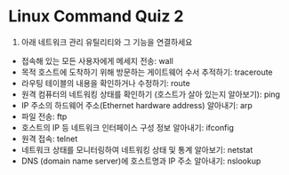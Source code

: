 # Linux Command Quiz 2

1. 아래 네트워크 관리 유틸리티와 그 기능을 연결하세요
- 접속해 있는 모든 사용자에게 메세지 전송: wall
- 목적 호스트에 도착하기 위해 방문하는 게이트웨어 수서 추적하기: traceroute
- 라우팅 테이블의 내용을 확인하거나 수정하기: route
- 원격 컴퓨터의 네트워킹 상태를 확인하기 (호스트가 살아 있는지 알아보기): ping
- IP 주소의 하드웨어 주소(Ethernet hardware address) 알아내기: arp
- 파일 전송: ftp
- 호스트의 IP 등 네트워크 인터페이스 구성 정보 알아내기: ifconfig
- 원격 접속: telnet
- 네트워크 상태를 모니터링하여 네트워킹 상태 및 통계 알아보기: netstat
- DNS (domain name server)에 호스트명과 IP 주소 알아내기: nslookup

